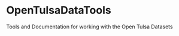 OpenTulsaDataTools
==================

Tools and Documentation for working with the Open Tulsa Datasets 

